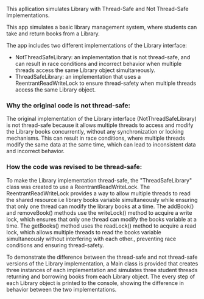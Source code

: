 This apllication simulates Library with Thread-Safe and Not Thread-Safe Implementations.

This app simulates a basic library management system, where students can take and return books from a Library.

The app includes two different implementations of the Library interface:
- NotThreadSafeLibrary: an implementation that is not thread-safe, and can result in race conditions and incorrect behavior when multiple threads access 
  the same Library object simultaneously.
- ThreadSafeLibrary: an implementation that uses a ReentrantReadWriteLock to ensure thread-safety when multiple threads access the same Library object.

### Why the original code is not thread-safe:
   The original implementation of the Library interface (NotThreadSafeLibrary) is not thread-safe because it allows multiple threads to access and modify the 
    Library books concurrently, without any synchronization or locking mechanisms. This can result in race conditions, where multiple threads modify the 
    same data at the same time, which can lead to inconsistent data and incorrect behavior.

### How the code was revised to be thread-safe:
   To make the Library implementation thread-safe, the "ThreadSafeLibrary" class was created to use a ReentrantReadWriteLock.
    The ReentrantReadWriteLock provides a way to allow multiple threads to read the shared resource i.e library books variable simultaneously 
    while ensuring that only one thread can modify the library books at a time.
    The addBook() and removeBook() methods use the writeLock() method to acquire a write lock, which ensures that only one thread can modify the 
    books variable at a time. The getBooks() method uses the readLock() method to acquire a read lock, which allows multiple threads to read the 
    books variable simultaneously without interfering with each other., preventing race conditions and ensuring thread-safety.


To demonstrate the difference between the thread-safe and not thread-safe versions of the Library implementation, a Main class is provided that creates 
three instances of each implementation and simulates three student threads returning and borrowing books from each Library object. 
The every step of each Library object is printed to the console, showing the difference in behavior between the two implementations.
